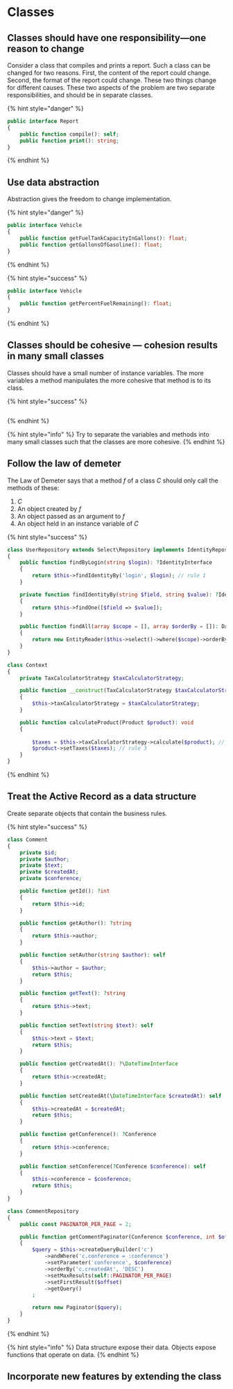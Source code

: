# Classes

## Classes should have one responsibility—one reason to change

Consider a class that compiles and prints a report. Such a class can be changed for two reasons. First, the content of the report could change. Second, the format of the report could change. These two things change for different causes. These two aspects of the problem are two separate responsibilities, and should be in separate classes.

{% hint style="danger" %}
```php
public interface Report
{
	public function compile(): self;
	public function print(): string;
}
```
{% endhint %}

## Use data abstraction

Abstraction gives the freedom to change implementation.

{% hint style="danger" %}
```php
public interface Vehicle 
{
	public function getFuelTankCapacityInGallons(): float;
	public function getGallonsOfGasoline(): float;
}
```
{% endhint %}

{% hint style="success" %}
```php
public interface Vehicle 
{
	public function getPercentFuelRemaining(): float;
}
```
{% endhint %}

## Classes should be cohesive — cohesion results in many small classes

Classes should have a small number of instance variables. The more variables a method manipulates the more cohesive that method is to its class.

{% hint style="success" %}
```php

```
{% endhint %} 

{% hint style="info" %}
Try to separate the variables and methods into many small classes such that the classes are more cohesive.
{% endhint %}

## Follow the law of demeter

The Law of Demeter says that a method *f* of a class *C* should only call the methods of these:

1. *C*
2. An object created by *f*
3. An object passed as an argument to *f*                                             
4. An object held in an instance variable of *C*

{% hint style="success" %}
```php
class UserRepository extends Select\Repository implements IdentityRepositoryInterface
{
    public function findByLogin(string $login): ?IdentityInterface
    {
        return $this->findIdentityBy('login', $login); // rule 1
    }

    private function findIdentityBy(string $field, string $value): ?IdentityInterface
    {
        return $this->findOne([$field => $value]);
    }    

    public function findAll(array $scope = [], array $orderBy = []): DataReaderInterface
    {
        return new EntityReader($this->select()->where($scope)->orderBy($orderBy)); // rule 2
    }
}

class Context
{
    private TaxCalculatorStrategy $taxCalculatorStrategy;

    public function __construct(TaxCalculatorStrategy $taxCalculatorStrategy)
    {
        $this->taxCalculatorStrategy = $taxCalculatorStrategy;
    }

    public function calculateProduct(Product $product): void
    {
        
        $taxes = $this->taxCalculatorStrategy->calculate($product); // rule 4
        $product->setTaxes($taxes); // rule 3
    }
}
```
{% endhint %}

## Treat the Active Record as a data structure

Create separate objects that contain the business rules.

{% hint style="success" %}
```php
class Comment
{
    private $id;
    private $author;
    private $text;
    private $createdAt;
    private $conference;

    public function getId(): ?int
    {
        return $this->id;
    }

    public function getAuthor(): ?string
    {
        return $this->author;
    }

    public function setAuthor(string $author): self
    {
        $this->author = $author;
        return $this;
    }

    public function getText(): ?string
    {
        return $this->text;
    }

    public function setText(string $text): self
    {
        $this->text = $text;
        return $this;
    }

    public function getCreatedAt(): ?\DateTimeInterface
    {
        return $this->createdAt;
    }

    public function setCreatedAt(\DateTimeInterface $createdAt): self
    {
        $this->createdAt = $createdAt;
        return $this;
    }

    public function getConference(): ?Conference
    {
        return $this->conference;
    }

    public function setConference(?Conference $conference): self
    {
        $this->conference = $conference;
        return $this;
    }
}

class CommentRepository
{
    public const PAGINATOR_PER_PAGE = 2;

    public function getCommentPaginator(Conference $conference, int $offset): Paginator
    {
        $query = $this->createQueryBuilder('c')
            ->andWhere('c.conference = :conference')
            ->setParameter('conference', $conference)
            ->orderBy('c.createdAt', 'DESC')
            ->setMaxResults(self::PAGINATOR_PER_PAGE)
            ->setFirstResult($offset)
            ->getQuery()
        ;

        return new Paginator($query);
    }
}

```
{% endhint %} 

{% hint style="info" %}
Data structure expose their data. Objects expose functions that operate on data.
{% endhint %}

## Incorporate new features by extending the class





